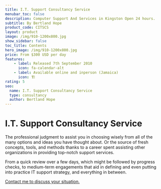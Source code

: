 ```yaml
---
title: I.T. Support Consultancy Service
menubar_toc: false
description: Computer Support And Services in Kingston Open 24 hours.
subtitle: By Bertland Hope
product_code: CITSCS
layout: product
image: /img/910-1200x800.jpg
show_sidebar: false
toc_title: Contents
hero_image: /img/910-1200x800.jpg
price: From $300 USD per day
features:
    - label: Released 7th September 2010 
      icon: fa-calendar-alt
    - label: Available online and inperson (Jamaica)
      icon: 🏗
rating: 5
seo:
  name: I.T. Support Consultancy Service
  type: consultancy
  author: Bertland Hope
---
```


# I.T. Support Consultancy Service

The professional judgment to assist you in choosing wisely from all of the many options and ideas you have thought about. Or the source of fresh concepts, tools, and methods thanks to a career spent assisting other organizations in providing top-notch support services.

From a quick review over a few days, which might be followed by progress checks, to medium-term engagements that aid in defining and even putting into practice IT support strategy, and everything in between.

<div class="buttons is-centered">
<a href="/connect/" class="button is-info" target="_blank">Contact me to discuss your situation.</a>
</div>



